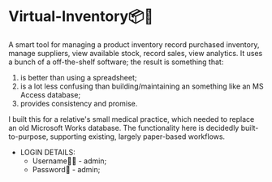 # Virtual-Inventory📦📱
A smart tool for managing a product inventory record purchased inventory, manage suppliers, view available stock, record sales, view analytics. It uses a bunch of a off-the-shelf software; the result is something that:

1. is better than using a spreadsheet;
2. is a lot less confusing than building/maintaining an something like an MS Access database;
3. provides consistency and promise.

I built this for a relative's small medical practice, which needed to replace an old Microsoft Works database. The functionality here is decidedly built-to-purpose, supporting existing, largely paper-based workflows.

* LOGIN DETAILS:
    * Username🤵🏼 - admin;
    * Password🔑 - admin;
